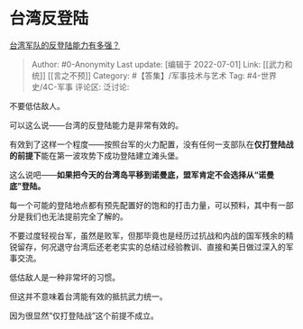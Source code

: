 # 台湾反登陆
[台湾军队的反登陆能力有多强？](https://www.zhihu.com/question/58333538/answer/2553072627)

> Author: #0-Anonymity
> Last update: [编辑于 2022-07-01]
> Link: [[武力和统]] [[言之不预]]
> Category: #【答集】/军事技术与艺术
> Tag: #4-世界史/4C-军事
> 评论区:
> 泛讨论:

不要低估敌人。

可以这么说——台湾的反登陆能力是非常有效的。

有效到了这样一个程度——按照台军的火力配置，没有任何一支部队在**仅打登陆战的前提下**能在第一波攻势下成功登陆建立滩头堡。

这么说吧——**如果把今天的台湾岛平移到诺曼底，盟军肯定不会选择从“诺曼底”登陆。**

每一个可能的登陆地点都有预先配置好的饱和的打击力量，可以预料，其中有一部分是我们也无法提前完全了解的。

不要过度轻视台军，虽然是败军，但那毕竟也是经历过抗战和内战的国军残余的精锐留存，何况退守台湾后还老老实实的总结过经验教训、直接和美日做过深入的军事交流。

低估敌人是一种非常坏的习惯。

但这并不意味着台湾能有效的抵抗武力统一。

因为很显然“仅打登陆战”这个前提不成立。
